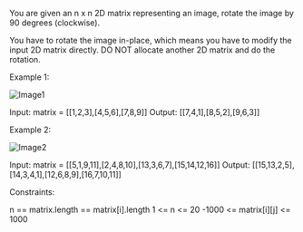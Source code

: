 You are given an n x n 2D matrix representing an image, rotate the image by 90 degrees (clockwise).

You have to rotate the image in-place, which means you have to modify the input 2D matrix directly. DO NOT allocate another 2D matrix and do the rotation.

 

Example 1:


![Image1](https://assets.leetcode.com/uploads/2020/08/28/mat1.jpg "Image1")


Input: matrix = [[1,2,3],[4,5,6],[7,8,9]]
Output: [[7,4,1],[8,5,2],[9,6,3]]



Example 2:


![Image2](https://assets.leetcode.com/uploads/2020/08/28/mat2.jpg "Image2")


Input: matrix = [[5,1,9,11],[2,4,8,10],[13,3,6,7],[15,14,12,16]]
Output: [[15,13,2,5],[14,3,4,1],[12,6,8,9],[16,7,10,11]]
 


Constraints:

n == matrix.length == matrix[i].length
1 <= n <= 20
-1000 <= matrix[i][j] <= 1000